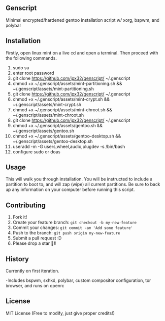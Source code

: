 ## Genscript
Minimal encrypted/hardened gentoo installation script w/ xorg, bspwm, and polybar
## Installation
Firstly, open linux mint on a live cd and open a terminal. 
Then proceed with the following commands.
1. sudo su
2. enter root password
3. git clone https://github.com/jpx32/genscript/ ~/.genscript
4. chmod +x ~/.genscript/assets/mint-partitioning.sh && ~/.genscript/assets/mint-partitioning.sh  
5. git clone https://github.com/jpx32/genscript/ ~/.genscript
6. chmod +x ~/.genscript/assets/mint-crypt.sh && ~/.genscript/assets/mint-crypt.sh
7. chmod +x ~/.genscript/assets/mint-chroot.sh && ~/.genscript/assets/mint-chroot.sh
8. git clone https://github.com/jpx32/genscript/ ~/.genscript
9. chmod +x ~/.genscript/assets/gentoo.sh && ~/.genscript/assets/gentoo.sh
10. chmod +x ~/.genscript/assets/gentoo-desktop.sh && ~/.genscript/assets/gentoo-desktop.sh
11. useradd -m -G users,wheel,audio,plugdev -s /bin/bash <username>
12. configure sudo or doas
## Usage
This will walk you through installation. You will be instructed to include a partition 
to boot to, and will zap (wipe) all current partitions. Be sure to back up any 
information on your computer before running this script. 
## Contributing
1. Fork it!
2. Create your feature branch: `git checkout -b my-new-feature`
3. Commit your changes: `git commit -am 'Add some feature'`
4. Push to the branch: `git push origin my-new-feature`
5. Submit a pull request :D
6. Please drop a star 🌟!!
## History
Currently on first iteration. 
 <p> -Includes bspwm, sxhkd, polybar, custom compositor configuration, tor browser, and runs on openrc</p>
 
## License
MIT License (Free to modify, just give proper credits!)
